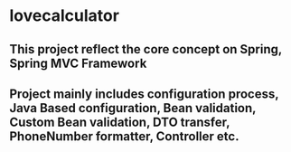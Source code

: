 # lovecalculator

## This project reflect the core concept on Spring, Spring MVC Framework

## Project mainly includes configuration process, Java Based configuration, Bean validation, Custom Bean validation, DTO transfer, PhoneNumber formatter, Controller etc.
